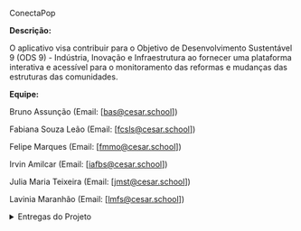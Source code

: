 ConectaPop

__Descrição:__

O aplicativo visa contribuir para o Objetivo de Desenvolvimento Sustentável 9 (ODS 9) - Indústria, Inovação e Infraestrutura ao fornecer uma plataforma interativa e acessível para o monitoramento das reformas e mudanças das estruturas das comunidades.

__Equipe:__

Bruno Assunção
(Email: [bas@cesar.school])

Fabiana Souza Leão
(Email: [fcsls@cesar.school])

Felipe Marques
(Email: [fmmo@cesar.school])

Irvin Amilcar
(Email: [iafbs@cesar.school])

Julia Maria Teixeira
(Email: [jmst@cesar.school])

Lavinia Maranhão
(Email: [lmfs@cesar.school])

<details>
  <summary>Entregas do Projeto</summary>
    <br>
  <details>
    <summary>Entrega 1</summary>
    <br>
    <p></p><strong>Histórias Bem Definidas:</strong> As histórias dos usuários, devidamente definidas e detalhadas, podem ser acessadas <a href="https://docs.google.com/document/d/1dVWGrCuVH_bPpP2ZX_JoNDxUlfM8ij-ivFmqM-KuvS0/edit?usp=sharing" target="_blank">neste documento</a>. Cada história é clara, concisa e foi elaborada para entregar um valor específico.</p>
    <br>
    <p><strong>Protótipos de LO-FI:</strong> Os protótipos de baixa fidelidade foram desenvolvidos para ilustrar as histórias dos usuários. Você pode visualizar os esboços e storyboards <a href="https://www.figma.com/design/Qab1UVomdm80XcZu2h5VZ9/Storyboards?node-id=5-404&t=3yAeGo8ZSWRk0G9n-1" target="_blank">neste link</a>.</p>
    <br>
    <p><strong>Screencast do protótipo:</strong> Confira a apresentação do protótipo no <a href="https://youtu.be/R81cI1H7oLc?si=B2GDpFqC0Zz2oEbK" target="_blank">screencast</a> abaixo. O vídeo inclui uma demonstração detalhada e uma explicação completa do protótipo.</p>
    <br>
    <p><strong>Quadro da Sprint 1 e Backlog feito no Jira:</strong> O quadro da Sprint 1 e o Backlog podem ser vistos <a href="https://lavisilva.atlassian.net/jira/software/projects/SCRUM/settings/access?cloudId=76a31727-a5d4-48b0-81f1-5ff4322bbb4b&showAssignee=on&showDaysInColumn=on&showDueDate=on&showEpics=on&showEstimate=on&showIssueKey=on&showIssueLinksStats=off&showIssueType=on&showLabels=on&showPriority=on&showStatuses=on&showVersions=on" target="_blank">neste link</a>  </p>
    <br>
    <p><strong>Print do quadro e do Backlog:</strong> </p>
    <br>
    <img width="917" alt="print sprint 1" src="https://github.com/user-attachments/assets/48ee96d0-6382-4cf0-a6bf-4a27dc2ea85b">
    <br>
    <img width="918" alt="print backlog 2" src="https://github.com/user-attachments/assets/18cefc42-ecc1-4faa-83c0-728cbb34dda8">
  </details>

  <details>
    <summary>Entrega 2</summary>
    <br>
    <p><strong> Em construção...🔧🔨 </strong></p>
  </details>

  <details>
    <summary>Entrega 3</summary>
    <br>
    <p><strong> Em construção...🔧🔨 </strong></p>
  </details>
  
  <details>
    <summary>Entrega 4</summary>
    <br>
    <p><strong> Em construção...🔧🔨 </strong></p>
  </details>

</details>



